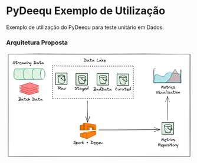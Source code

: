 # PyDeequ Exemplo de Utilização
Exemplo de utilização do PyDeequ para teste unitário em Dados.


### Arquitetura Proposta
![alt text](https://github.com/cicerojmm/PyDeequExemploUtilizacao/blob/main/images/exemplo-sugestao-arquitetura.png?raw=true)
